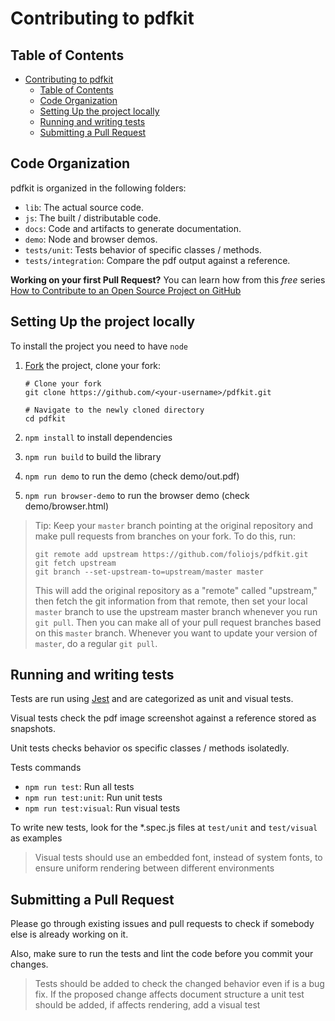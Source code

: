 # Contributing to pdfkit

## Table of Contents

- [Contributing to pdfkit](#contributing-to-pdfkit)
  - [Table of Contents](#table-of-contents)
  - [Code Organization](#code-organization)
  - [Setting Up the project locally](#setting-up-the-project-locally)
  - [Running and writing tests](#running-and-writing-tests)
  - [Submitting a Pull Request](#submitting-a-pull-request)


## Code Organization

pdfkit is organized in the following folders:

- `lib`: The actual source code.
- `js`: The built / distributable code.
- `docs`: Code and artifacts to generate documentation.
- `demo`: Node and browser demos.
- `tests/unit`: Tests behavior of specific classes / methods.
- `tests/integration`: Compare the pdf output against a reference.

**Working on your first Pull Request?** You can learn how from this _free_ series [How to Contribute to an Open Source Project on GitHub](https://egghead.io/series/how-to-contribute-to-an-open-source-project-on-github)

## Setting Up the project locally

To install the project you need to have `node`

1.  [Fork](https://help.github.com/articles/fork-a-repo/) the project, clone your fork:

    ```
    # Clone your fork
    git clone https://github.com/<your-username>/pdfkit.git

    # Navigate to the newly cloned directory
    cd pdfkit
    ```

2.  `npm install` to install dependencies
3.  `npm run build` to build the library
4.  `npm run demo` to run the demo (check demo/out.pdf)
5.  `npm run browser-demo` to run the browser demo (check demo/browser.html)
    
> Tip: Keep your `master` branch pointing at the original repository and make
> pull requests from branches on your fork. To do this, run:
>
> ```
> git remote add upstream https://github.com/foliojs/pdfkit.git
> git fetch upstream
> git branch --set-upstream-to=upstream/master master
> ```
>
> This will add the original repository as a "remote" called "upstream,"
> then fetch the git information from that remote, then set your local `master`
> branch to use the upstream master branch whenever you run `git pull`.
> Then you can make all of your pull request branches based on this `master`
> branch. Whenever you want to update your version of `master`, do a regular
> `git pull`.

## Running and writing tests

Tests are run using [Jest](http://jestjs.io/) and are categorized as unit and visual tests. 

Visual tests check the pdf image screenshot against a reference stored as snapshots.

Unit tests checks behavior os specific classes / methods isolatedly.

Tests commands
* `npm run test`: Run all tests
* `npm run test:unit`: Run unit tests
* `npm run test:visual`: Run visual tests

To write new tests, look for the *.spec.js files at `test/unit` and `test/visual` as examples

> Visual tests should use an embedded font, instead of system fonts, to ensure uniform rendering between different environments

## Submitting a Pull Request

Please go through existing issues and pull requests to check if somebody else is already working on it.

Also, make sure to run the tests and lint the code before you commit your changes.

> Tests should be added to check the changed behavior even if is a bug fix.
If the proposed change affects document structure a unit test should be added, if affects rendering, add a visual test

